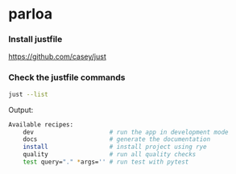 # parloa

### Install justfile

https://github.com/casey/just

### Check the justfile commands

```bash
just --list
```

Output:

```bash
Available recipes:
    dev                     # run the app in development mode
    docs                    # generate the documentation
    install                 # install project using rye
    quality                 # run all quality checks
    test query="." *args='' # run test with pytest
```